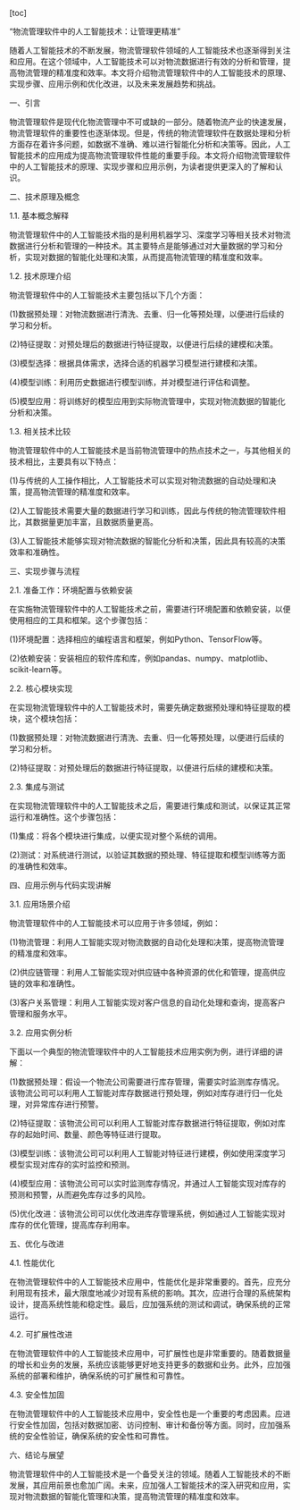 
[toc]                    
                
                
“物流管理软件中的人工智能技术：让管理更精准”

随着人工智能技术的不断发展，物流管理软件领域的人工智能技术也逐渐得到关注和应用。在这个领域中，人工智能技术可以对物流数据进行有效的分析和管理，提高物流管理的精准度和效率。本文将介绍物流管理软件中的人工智能技术的原理、实现步骤、应用示例和优化改进，以及未来发展趋势和挑战。

一、引言

物流管理软件是现代化物流管理中不可或缺的一部分。随着物流产业的快速发展，物流管理软件的重要性也逐渐体现。但是，传统的物流管理软件在数据处理和分析方面存在着许多问题，如数据不准确、难以进行智能化分析和决策等。因此，人工智能技术的应用成为提高物流管理软件性能的重要手段。本文将介绍物流管理软件中的人工智能技术的原理、实现步骤和应用示例，为读者提供更深入的了解和认识。

二、技术原理及概念

1.1. 基本概念解释

物流管理软件中的人工智能技术指的是利用机器学习、深度学习等相关技术对物流数据进行分析和管理的一种技术。其主要特点是能够通过对大量数据的学习和分析，实现对数据的智能化处理和决策，从而提高物流管理的精准度和效率。

1.2. 技术原理介绍

物流管理软件中的人工智能技术主要包括以下几个方面：

(1)数据预处理：对物流数据进行清洗、去重、归一化等预处理，以便进行后续的学习和分析。

(2)特征提取：对预处理后的数据进行特征提取，以便进行后续的建模和决策。

(3)模型选择：根据具体需求，选择合适的机器学习模型进行建模和决策。

(4)模型训练：利用历史数据进行模型训练，并对模型进行评估和调整。

(5)模型应用：将训练好的模型应用到实际物流管理中，实现对物流数据的智能化分析和决策。

1.3. 相关技术比较

物流管理软件中的人工智能技术是当前物流管理中的热点技术之一，与其他相关的技术相比，主要具有以下特点：

(1)与传统的人工操作相比，人工智能技术可以实现对物流数据的自动处理和决策，提高物流管理的精准度和效率。

(2)人工智能技术需要大量的数据进行学习和训练，因此与传统的物流管理软件相比，其数据量更加丰富，且数据质量更高。

(3)人工智能技术能够实现对物流数据的智能化分析和决策，因此具有较高的决策效率和准确性。

三、实现步骤与流程

2.1. 准备工作：环境配置与依赖安装

在实施物流管理软件中的人工智能技术之前，需要进行环境配置和依赖安装，以便使用相应的工具和框架。这个步骤包括：

(1)环境配置：选择相应的编程语言和框架，例如Python、TensorFlow等。

(2)依赖安装：安装相应的软件库和库，例如pandas、numpy、matplotlib、scikit-learn等。

2.2. 核心模块实现

在实现物流管理软件中的人工智能技术时，需要先确定数据预处理和特征提取的模块，这个模块包括：

(1)数据预处理：对物流数据进行清洗、去重、归一化等预处理，以便进行后续的学习和分析。

(2)特征提取：对预处理后的数据进行特征提取，以便进行后续的建模和决策。

2.3. 集成与测试

在实现物流管理软件中的人工智能技术之后，需要进行集成和测试，以保证其正常运行和准确性。这个步骤包括：

(1)集成：将各个模块进行集成，以便实现对整个系统的调用。

(2)测试：对系统进行测试，以验证其数据的预处理、特征提取和模型训练等方面的准确性和效率。

四、应用示例与代码实现讲解

3.1. 应用场景介绍

物流管理软件中的人工智能技术可以应用于许多领域，例如：

(1)物流管理：利用人工智能实现对物流数据的自动化处理和决策，提高物流管理的精准度和效率。

(2)供应链管理：利用人工智能实现对供应链中各种资源的优化和管理，提高供应链的效率和准确性。

(3)客户关系管理：利用人工智能实现对客户信息的自动化处理和查询，提高客户管理和服务水平。

3.2. 应用实例分析

下面以一个典型的物流管理软件中的人工智能技术应用实例为例，进行详细的讲解：

(1)数据预处理：假设一个物流公司需要进行库存管理，需要实时监测库存情况。该物流公司可以利用人工智能对库存数据进行预处理，例如对库存进行归一化处理，对异常库存进行预警。

(2)特征提取：该物流公司可以利用人工智能对库存数据进行特征提取，例如对库存的起始时间、数量、颜色等特征进行提取。

(3)模型训练：该物流公司可以利用人工智能对特征进行建模，例如使用深度学习模型实现对库存的实时监控和预测。

(4)模型应用：该物流公司可以实时监测库存情况，并通过人工智能实现对库存的预测和预警，从而避免库存过多的风险。

(5)优化改进：该物流公司可以优化改进库存管理系统，例如通过人工智能实现对库存的优化管理，提高库存利用率。

五、优化与改进

4.1. 性能优化

在物流管理软件中的人工智能技术应用中，性能优化是非常重要的。首先，应充分利用现有技术，最大限度地减少对现有系统的影响。其次，应进行合理的系统架构设计，提高系统性能和稳定性。最后，应加强系统的测试和调试，确保系统的正常运行。

4.2. 可扩展性改进

在物流管理软件中的人工智能技术应用中，可扩展性也是非常重要的。随着数据量的增长和业务的发展，系统应该能够更好地支持更多的数据和业务。此外，应加强系统的部署和维护，确保系统的可扩展性和可靠性。

4.3. 安全性加固

在物流管理软件中的人工智能技术应用中，安全性也是一个重要的考虑因素。应进行安全性加固，包括对数据加密、访问控制、审计和备份等方面。同时，应加强系统的安全性验证，确保系统的安全性和可靠性。

六、结论与展望

物流管理软件中的人工智能技术是一个备受关注的领域。随着人工智能技术的不断发展，其应用前景也愈加广阔。未来，应加强人工智能技术的深入研究和应用，实现对物流数据的智能化管理和决策，提高物流管理的精准度和效率。

